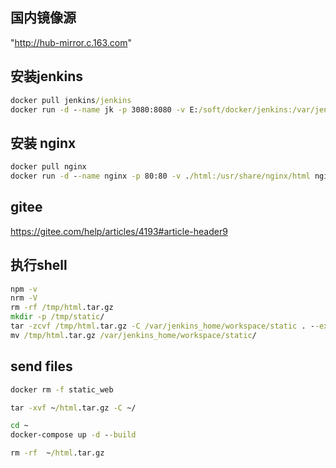 ## 国内镜像源
"http://hub-mirror.c.163.com"

## 安装jenkins

```cmd
docker pull jenkins/jenkins
docker run -d --name jk -p 3080:8080 -v E:/soft/docker/jenkins:/var/jenkins_home jenkins/jenkins
```

## 安装 nginx

```cmd
docker pull nginx
docker run -d --name nginx -p 80:80 -v ./html:/usr/share/nginx/html nginx
```

## gitee
https://gitee.com/help/articles/4193#article-header9

## 执行shell
```cmd
npm -v
nrm -V
rm -rf /tmp/html.tar.gz
mkdir -p /tmp/static/
tar -zcvf /tmp/html.tar.gz -C /var/jenkins_home/workspace/static . --exclude="*.git"
mv /tmp/html.tar.gz /var/jenkins_home/workspace/static/
```

## send files
```cmd
docker rm -f static_web

tar -xvf ~/html.tar.gz -C ~/

cd ~
docker-compose up -d --build

rm -rf  ~/html.tar.gz
```